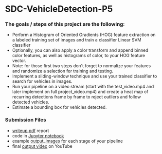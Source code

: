 # SDC-VehicleDetection-P5

### The goals / steps of this project are the following:

- Perform a Histogram of Oriented Gradients (HOG) feature extraction on a labeled training set of images and train a classifier Linear SVM classifier
- Optionally, you can also apply a color transform and append binned color features, as well as histograms of color, to your HOG feature vector.
- Note: for those first two steps don't forget to normalize your features and randomize a selection for training and testing.
- Implement a sliding-window technique and use your trained classifier to search for vehicles in images.
- Run your pipeline on a video stream (start with the test_video.mp4 and later implement on full project_video.mp4) and create a heat map of recurring detections frame by frame to reject outliers and follow detected vehicles.
- Estimate a bounding box for vehicles detected.

### Submission Files
- [writeup.pdf](https://github.com/PommE15/SDC-VehicleDetection-P5/blob/master/writeup.pdf) report
- code in [Jupyter notebook](https://github.com/PommE15/SDC-VehicleDetection-P5/blob/master/Vehicle_Detection.ipynb)
- example [output_images](https://github.com/PommE15/SDC-VehicleDetection-P5/tree/master/output_images) for each stage of your pipeline
- final [output video](https://youtu.be/Cj3h81ISrRA) on YouTube

